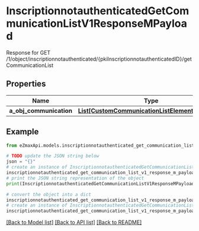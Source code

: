 # InscriptionnotauthenticatedGetCommunicationListV1ResponseMPayload

Response for GET /1/object/inscriptionnotauthenticated/{pkiInscriptionnotauthenticatedID}/getCommunicationList

## Properties

Name | Type | Description | Notes
------------ | ------------- | ------------- | -------------
**a_obj_communication** | [**List[CustomCommunicationListElementResponse]**](CustomCommunicationListElementResponse.md) |  | 

## Example

```python
from eZmaxApi.models.inscriptionnotauthenticated_get_communication_list_v1_response_m_payload import InscriptionnotauthenticatedGetCommunicationListV1ResponseMPayload

# TODO update the JSON string below
json = "{}"
# create an instance of InscriptionnotauthenticatedGetCommunicationListV1ResponseMPayload from a JSON string
inscriptionnotauthenticated_get_communication_list_v1_response_m_payload_instance = InscriptionnotauthenticatedGetCommunicationListV1ResponseMPayload.from_json(json)
# print the JSON string representation of the object
print(InscriptionnotauthenticatedGetCommunicationListV1ResponseMPayload.to_json())

# convert the object into a dict
inscriptionnotauthenticated_get_communication_list_v1_response_m_payload_dict = inscriptionnotauthenticated_get_communication_list_v1_response_m_payload_instance.to_dict()
# create an instance of InscriptionnotauthenticatedGetCommunicationListV1ResponseMPayload from a dict
inscriptionnotauthenticated_get_communication_list_v1_response_m_payload_form_dict = inscriptionnotauthenticated_get_communication_list_v1_response_m_payload.from_dict(inscriptionnotauthenticated_get_communication_list_v1_response_m_payload_dict)
```
[[Back to Model list]](../README.md#documentation-for-models) [[Back to API list]](../README.md#documentation-for-api-endpoints) [[Back to README]](../README.md)


